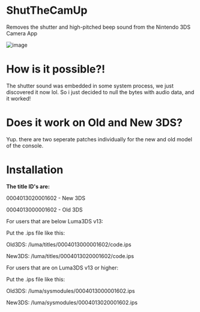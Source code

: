 # ShutTheCamUp
Removes the shutter and high-pitched beep sound from the Nintendo 3DS Camera App

![image](https://github.com/TehFridge/ShutTheCamUp/assets/85436576/e2c71d2a-f0c6-4166-b4f5-c48f268e05a0)
# How is it possible?!
The shutter sound was embedded in some system process, we just discovered it now lol. So i just decided to null the bytes with audio data, and it worked!

# Does it work on Old and New 3DS?
Yup. there are two seperate patches individually for the new and old model of the console.

# Installation
**The title ID's are:**

0004013020001602 - New 3DS

0004013000001602 - Old 3DS

For users that are below Luma3DS v13:

Put the .ips file like this:

Old3DS: /luma/titles/0004013000001602/code.ips

New3DS: /luma/titles/0004013020001602/code.ips

For users that are on Luma3DS v13 or higher:

Put the .ips file like this:

Old3DS: /luma/sysmodules/0004013000001602.ips

New3DS: /luma/sysmodules/0004013020001602.ips
